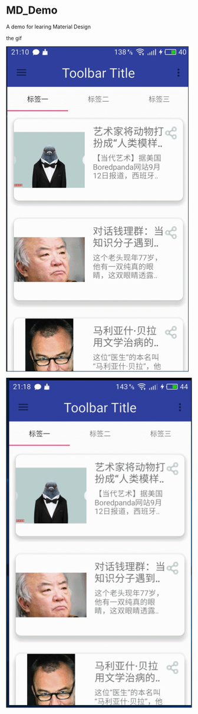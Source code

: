 # MD_Demo
A demo for learing Material Design

the gif


![image](https://github.com/HEYNOWAY/MD_Demo/blob/master/picture/1.gif)

![image](https://github.com/HEYNOWAY/MD_Demo/blob/master/picture/2.gif)
